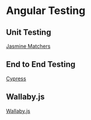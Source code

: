 # Angular Testing

## Unit Testing

[Jasmine Matchers](https://jasmine.github.io/api/edge/matchers.html)

## End to End Testing

[Cypress](https://www.cypress.io/)

## Wallaby.js

[Wallaby.js](https://wallabyjs.com/)

